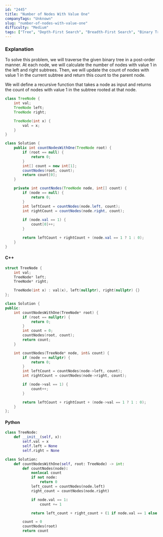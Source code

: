 ```yaml
---
id: "2445"
title: "Number of Nodes With Value One"
companyTags: "Unknown"
slug: "number-of-nodes-with-value-one"
difficulty: "Medium"
tags: ["Tree", "Depth-First Search", "Breadth-First Search", "Binary Tree"]
---
```


### Explanation

To solve this problem, we will traverse the given binary tree in a post-order manner. At each node, we will calculate the number of nodes with value 1 in the left and right subtrees. Then, we will update the count of nodes with value 1 in the current subtree and return this count to the parent node.

We will define a recursive function that takes a node as input and returns the count of nodes with value 1 in the subtree rooted at that node.

```java
class TreeNode {
    int val;
    TreeNode left;
    TreeNode right;

    TreeNode(int x) {
        val = x;
    }
}

class Solution {
    public int countNodesWithOne(TreeNode root) {
        if (root == null) {
            return 0;
        }
        int[] count = new int[1];
        countNodes(root, count);
        return count[0];
    }

    private int countNodes(TreeNode node, int[] count) {
        if (node == null) {
            return 0;
        }
        int leftCount = countNodes(node.left, count);
        int rightCount = countNodes(node.right, count);
        
        if (node.val == 1) {
            count[0]++;
        }

        return leftCount + rightCount + (node.val == 1 ? 1 : 0);
    }
}
```

#### C++
```cpp
struct TreeNode {
    int val;
    TreeNode* left;
    TreeNode* right;

    TreeNode(int x) : val(x), left(nullptr), right(nullptr) {}
};

class Solution {
public:
    int countNodesWithOne(TreeNode* root) {
        if (root == nullptr) {
            return 0;
        }
        int count = 0;
        countNodes(root, count);
        return count;
    }

    int countNodes(TreeNode* node, int& count) {
        if (node == nullptr) {
            return 0;
        }
        int leftCount = countNodes(node->left, count);
        int rightCount = countNodes(node->right, count);

        if (node->val == 1) {
            count++;
        }

        return leftCount + rightCount + (node->val == 1 ? 1 : 0);
    }
};
```

#### Python
```python
class TreeNode:
    def __init__(self, x):
        self.val = x
        self.left = None
        self.right = None

class Solution:
    def countNodesWithOne(self, root: TreeNode) -> int:
        def countNodes(node):
            nonlocal count
            if not node:
                return 0
            left_count = countNodes(node.left)
            right_count = countNodes(node.right)

            if node.val == 1:
                count += 1

            return left_count + right_count + (1 if node.val == 1 else 0)

        count = 0
        countNodes(root)
        return count
```